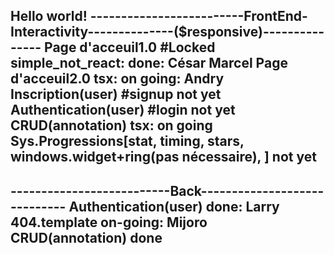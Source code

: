 Hello world!
-------------------------FrontEnd-Interactivity--------------($responsive)---------------
Page d'acceuil1.0  #Locked                                          simple_not_react: done: César Marcel
Page d'acceuil2.0                                                   tsx: on going: Andry
Inscription(user) #signup                                           not yet
Authentication(user) #login                                         not yet
CRUD(annotation)                                                    tsx: on going
Sys.Progressions[stat, timing, stars, windows.widget+ring(pas nécessaire), ] not yet
-----------------------------------------------------------------------------------------


--------------------------Back-----------------------------
    Authentication(user)                done: Larry
    404.template                        on-going: Mijoro
    CRUD(annotation)                    done
-----------------------------------------------------------
